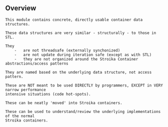 Overview
--------
	This module contains concrete, directly usable container data structures.

	These data structures are very similar - structurally - to those in STL.

	They
		-	are not threadsafe (externally synchonized)
		-	are not update during iteration safe (except as with STL)
		-	they are not organized around the Stroika Container abstractions/access patterns

	They are named based on the underlying data structure, not access pattern.

	These are NOT meant to be used DIRECTLY by programmers, EXCEPT in VERY narrow performance 
	intensive situations (code hot-spots).

	These can be neatly 'moved' into Stroika containers.

	These can be used to understand/review the underlying implementations of the normal
	Stroika containers.